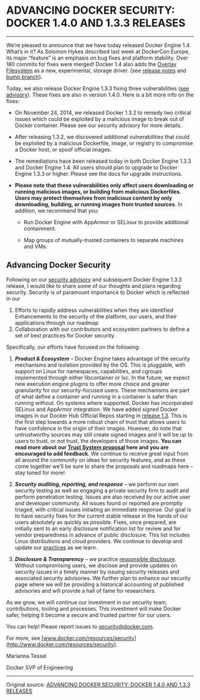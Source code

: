 # ADVANCING DOCKER SECURITY: DOCKER 1.4.0 AND 1.3.3 RELEASES

---


We’re pleased to announce that we have today released Docker Engine 1.4. What’s in it? As Solomon Hykes described last week at DockerCon Europe, its major “feature” is an emphasis on bug fixes and platform stability. Over 180 commits for fixes were merged! Docker 1.4 also adds the [Overlay Filesystem](https://github.com/docker/docker/pull/7619) as a new, experimental, storage driver. (see [release notes](https://docs.docker.com/release-notes/) and [bump branch](https://github.com/docker/docker/pull/9345)).

Today, we also release Docker Engine 1.3.3 fixing three vulnerabilities ([see advisory](https://groups.google.com/d/msg/docker-user/nFAz-B-n4Bw/0wr3wvLsnUwJ)). These fixes are also in version 1.4.0. Here is a bit more info on the fixes:

- On November 24, 2014, we released Docker 1.3.2 to remedy two critical issues which could be exploited by a malicious image to break out of Docker container. Please see our security advisory for more details.

- After releasing 1.3.2, we discovered additional vulnerabilities that could be exploited by a malicious Dockerfile, image, or registry to compromise a Docker host, or spoof official images.

- The remediations have been released today in both Docker Engine 1.3.3 and Docker Engine 1.4.  All users should plan to upgrade to Docker Engine 1.3.3 or higher.  Please see the docs for upgrade instructions.

- **Please note that these vulnerabilities only affect users downloading or running malicious images, or building from malicious Dockerfiles. Users may protect themselves from malicious content by only downloading, building, or running images from trusted sources**.  In addition, we recommend that you:

	- Run Docker Engine with AppArmor or SELinux to provide additional containment.

	- Map groups of mutually-trusted containers to separate machines and VMs.

## Advancing Docker Security

Following on our [security advisory](https://groups.google.com/d/msg/docker-user/nFAz-B-n4Bw/0wr3wvLsnUwJ) and subsequent Docker Engine 1.3.3 release, I would like to share some of our thoughts and plans regarding security. Security is of paramount importance to Docker which is reflected in our

1. Efforts to rapidly address vulnerabilities when they are identified
Enhancements to the security of the platform, our users, and their applications through our roadmap
2. Collaboration with our contributors and ecosystem partners to define a set of best practices for Docker security.

Specifically, our efforts have focused on the following:

1. ***Product & Ecosystem*** – Docker Engine takes advantage of the security mechanisms and isolation provided by the OS. This is pluggable, with support on Linux for namespaces, capabilities, and cgroups implemented through either libcontainer or lxc. In the future, we expect new execution engine plugins to offer more choice and greater granularity for our security-focused users. These mechanisms are part of what define a container and running in a container is safer than running without. On systems where supported, Docker has incorporated SELinux and AppArmor integration. We have added signed Docker images in our Docker Hub Official Repos starting in [release 1.3](http://blog.docker.com/2014/10/docker-1-3-signed-images-process-injection-security-options-mac-shared-directories/). This is the first step towards a more robust chain of trust that allows users to have confidence in the origin of their images. However, do note that untrustworthy sources may still create signed images and it will be up to users to trust, or not trust, the developers of those images. **You can read more about our [Trust System proposal](https://github.com/docker/docker/pull/9036) here and you are encouraged to add feedback**.  We continue to receive great input from all around the community on ideas for security features, and as these come together we’ll be sure to share the proposals and roadmaps here – stay tuned for more!

2. ***Security auditing, reporting, and response*** – we perform our own security testing as well as engaging a private security firm to audit and perform penetration testing. Issues are also received by our active user and developer community. All issues found or reported are promptly triaged, with critical issues initiating an immediate response. Our goal is to have security fixes for the current stable release in the hands of our users absolutely as quickly as possible. Fixes, once prepared, are initially sent to an early disclosure notification list for review and for vendor preparedness in advance of public disclosure. This list includes Linux distributions and cloud providers. We continue to develop and update our [practices](http://www.docker.com/resources/security) as we learn.

3. ***Disclosure & Transparency*** – we practice [responsible disclosure](http://en.wikipedia.org/wiki/Responsible_disclosure). Without compromising users, we disclose and provide updates on security issues in a timely manner by issuing security releases and associated security advisories. We further plan to enhance our security page where we will be providing a historical accounting of published advisories and will provide a hall of fame for researchers.

As we grow, we will continue our investment in our security team, contributions, tooling and processes. This investment will make Docker safer, helping it become a secure and trusted partner for our users.

You can help! Please report issues to [security@docker.com](mailto:security@docker.com).

For more, see [www.docker.com/resources/security](http://www.docker.com/resources/security).

 

Marianna Tessel

Docker SVP of Engineering

---

Original source: [ADVANCING DOCKER SECURITY: DOCKER 1.4.0 AND 1.3.3 RELEASES](http://blog.docker.com/2014/12/advancing-docker-security-docker-1-4-0-and-1-3-3-releases/)